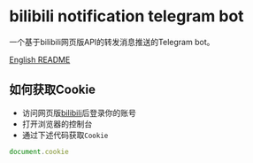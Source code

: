 # bilibili notification telegram bot
一个基于bilibili网页版API的转发消息推送的Telegram bot。 

[English README](README.md)
## 如何获取Cookie
- 访问网页版[bilibili](https://www.bilibili.com)后登录你的账号
- 打开浏览器的控制台
- 通过下述代码获取`Cookie`
```javascript
document.cookie
```